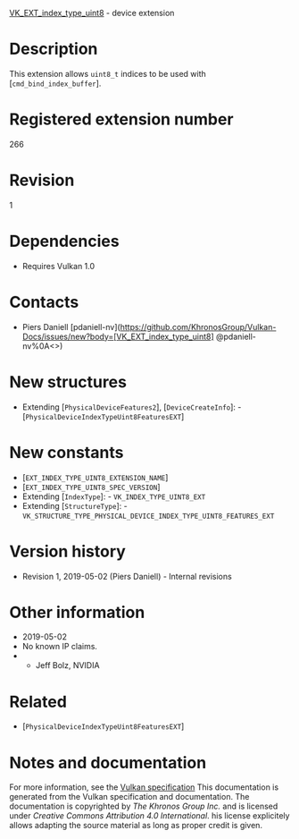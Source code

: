 [VK_EXT_index_type_uint8](https://www.khronos.org/registry/vulkan/specs/1.3-extensions/man/html/VK_EXT_index_type_uint8.html) - device extension

# Description
This extension allows `uint8_t` indices to be used with
[`cmd_bind_index_buffer`].

# Registered extension number
266

# Revision
1

# Dependencies
- Requires Vulkan 1.0

# Contacts
- Piers Daniell [pdaniell-nv](https://github.com/KhronosGroup/Vulkan-Docs/issues/new?body=[VK_EXT_index_type_uint8] @pdaniell-nv%0A<<Here describe the issue or question you have about the VK_EXT_index_type_uint8 extension>>)

# New structures
- Extending [`PhysicalDeviceFeatures2`], [`DeviceCreateInfo`]:  - [`PhysicalDeviceIndexTypeUint8FeaturesEXT`]

# New constants
- [`EXT_INDEX_TYPE_UINT8_EXTENSION_NAME`]
- [`EXT_INDEX_TYPE_UINT8_SPEC_VERSION`]
- Extending [`IndexType`]:  - `VK_INDEX_TYPE_UINT8_EXT` 
- Extending [`StructureType`]:  - `VK_STRUCTURE_TYPE_PHYSICAL_DEVICE_INDEX_TYPE_UINT8_FEATURES_EXT`

# Version history
- Revision 1, 2019-05-02 (Piers Daniell)  - Internal revisions

# Other information
* 2019-05-02
* No known IP claims.
*   - Jeff Bolz, NVIDIA

# Related
- [`PhysicalDeviceIndexTypeUint8FeaturesEXT`]

# Notes and documentation
For more information, see the [Vulkan specification](https://www.khronos.org/registry/vulkan/specs/1.3-extensions/html/vkspec.html)
This documentation is generated from the Vulkan specification and documentation.
The documentation is copyrighted by *The Khronos Group Inc.* and is licensed under *Creative Commons Attribution 4.0 International*.
his license explicitely allows adapting the source material as long as proper credit is given.
        